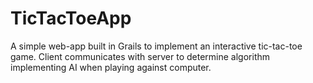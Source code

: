 TicTacToeApp
============

A simple web-app built in Grails to implement an interactive
tic-tac-toe game. Client communicates with server to determine
algorithm implementing AI when playing against computer.
